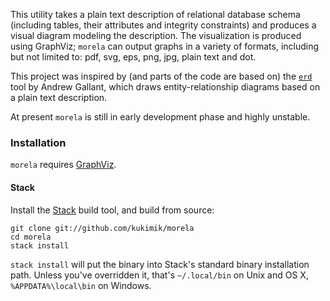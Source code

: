 This utility takes a plain text description of relational database schema
(including tables, their attributes and integrity constraints) and produces
a visual diagram modeling the description. The visualization is produced 
using GraphViz; `morela` can output graphs in a variety of formats, 
including but not limited to: pdf, svg, eps, png, jpg, plain text and dot.

This project was inspired by (and parts of the code are based on) the
[`erd`](http://github.com/BurntSushi/erd) tool by Andrew Gallant, which
draws entity-relationship diagrams based on a plain text description.

At present `morela` is still in early development phase and highly unstable.

### Installation

`morela` requires [GraphViz](http://www.graphviz.org/download/).

#### Stack

Install the [Stack](http://docs.haskellstack.org/en/stable/README/) build tool,
and build from source:

    git clone git://github.com/kukimik/morela
    cd morela
    stack install

`stack install` will put the binary into Stack's standard binary
installation path.  Unless you've overridden it, that's `~/.local/bin`
on Unix and OS X, `%APPDATA%\local\bin` on Windows.